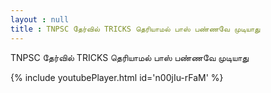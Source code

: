 ```yaml
---
layout : null
title : TNPSC தேர்வில் TRICKS தெரியாமல் பாஸ் பண்ணவே முடியாது
---
```


TNPSC தேர்வில் TRICKS தெரியாமல் பாஸ் பண்ணவே முடியாது



{% include youtubePlayer.html id='n00jIu-rFaM' %}
